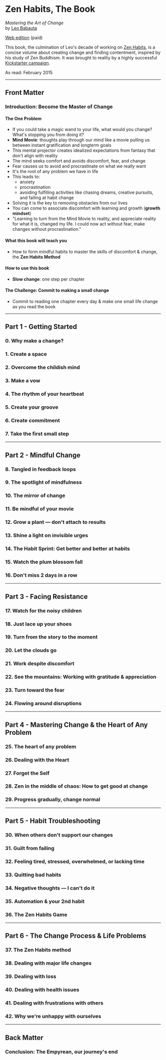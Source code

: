 # Zen Habits, The Book
*Mastering the Art of Change*<br>
by [Leo Babauta](http://leobabauta.com/)

[Web edition](http://zenhabitsbook.com/web-toc/) (paid)

This book, the culmination of Leo's decade of working on [Zen Habits](http://zenhabits.net/), is a concise volume about creating change and finding contentment, inspired by his study of Zen Buddhism.  It was brought to reality by a highly successful [Kickstarter campaign](https://www.kickstarter.com/projects/532372598/zenhabits).

As read: February 2015

---

## Front Matter

### Introduction: Become the Master of Change

#### The One Problem
- If you could take a magic wand to your life, what would you change?  What's stopping you from doing it?
- **Mind Movie**: thoughts play through our mind like a movie pulling us between instant gratification and longterm goals
- This mental projector creates idealized expectations from fantasy that don't align with reality
- The mind seeks comfort and avoids discomfort, fear, and change
- Fear causes us to avoid and procrastinate on what we really want
- It's the root of any problem we have in life
- This leads to: 
    - anxiety
    - procrastination
    - avoiding fulfilling activities like chasing dreams, creative pursuits, and failing at habit change
- Solving it is the key to removing obstacles from our lives
- You can come to associate discomfort with learning and growth (**growth mindset**)
- "Learning to turn from the Mind Movie to reality, and appreciate reality for what it is, changed my life.  I could now act without fear, make changes without procrastination."

#### What this book will teach you
- How to form mindful habits to master the skills of discomfort & change, the **Zen Habits Method**

#### How to use this book
- **Slow change**: one step per chapter

#### The Challenge: Commit to making a small change
- Commit to reading one chapter every day & make one small life change as you read the book

---

## Part 1 - Getting Started

### 0. Why make a change?
### 1. Create a space
### 2. Overcome the childish mind
### 3. Make a vow
### 4. The rhythm of your heartbeat
### 5. Create your groove
### 6. Create commitment
### 7. Take the first small step

---

## Part 2 - Mindful Change

### 8. Tangled in feedback loops
### 9. The spotlight of mindfulness
### 10. The mirror of change
### 11. Be mindful of your movie
### 12. Grow a plant — don't attach to results
### 13. Shine a light on invisible urges
### 14. The Habit Sprint: Get better and better at habits
### 15. Watch the plum blossom fall
### 16. Don't miss 2 days in a row

---

## Part 3 - Facing Resistance

### 17. Watch for the noisy children
### 18. Just lace up your shoes
### 19. Turn from the story to the moment
### 20. Let the clouds go
### 21. Work despite discomfort
### 22. See the mountains: Working with gratitude & appreciation
### 23. Turn toward the fear
### 24. Flowing around disruptions

---

## Part 4 - Mastering Change & the Heart of Any Problem

### 25. The heart of any problem
### 26. Dealing with the Heart
### 27. Forget the Self
### 28. Zen in the middle of chaos: How to get good at change
### 29. Progress gradually, change normal

---

## Part 5 - Habit Troubleshooting

### 30. When others don't support our changes
### 31. Guilt from failing
### 32. Feeling tired, stressed, overwhelmed, or lacking time
### 33. Quitting bad habits
### 34. Negative thoughts — I can't do it
### 35. Automation & your 2nd habit
### 36. The Zen Habits Game

---

## Part 6 - The Change Process & Life Problems

### 37. The Zen Habits method
### 38. Dealing with major life changes
### 39. Dealing with loss
### 40. Dealing with health issues
### 41. Dealing with frustrations with others
### 42. Why we're unhappy with ourselves

---

## Back Matter

### Conclusion: The Empyrean, our journey's end
